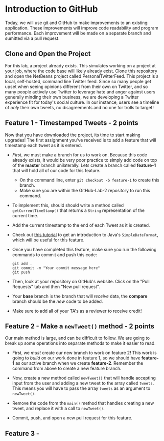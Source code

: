 # Introduction to GitHub

Today, we will use git and GitHub to make improvements to an existing application. These improvements will improve code readability and program performance. Each improvement will be made on a separate branch and sumitted via a pull request.

## Clone and Open the Project

For this lab, a project already exists. This simulates working on a project at your job, where the code base will likely already exist. Clone this repository and open the NetBeans project called PersonalTwitterFeed. This project is a local, self-hosted, command line Twitter feed. Since so many people get upset when seeing opinions different from their own on Twitter, and so many people actively use Twitter to leverage hate and anger against users generally minding their own business, we are developing a Twitter experience fit for today's social culture. In our instance, users see a timeline of _only_ their own tweets, no disagreements and no one for trolls to target!

## Feature 1 - Timestamped Tweets - 2 points

Now that you have downloaded the project, its time to start making upgrades! The first assignment you've received is to add a feature that will timestamp each tweet as it is entered. 

* _First_, we must make a branch for us to work on. Because this code already exists, it would be very poor practice to simply add code on top of the **master** branch unilaterally. Lets create a branch called **feature-1** that will hold all of our code for this feature.
  * On the command line, enter `git checkout -b feature-1` to create this branch.
  * Make sure you are within the GitHub-Lab-2 repository to run this command.

* To implement this, should should write a method called `getCurrentTimeStamp()` that returns a `String` representation of the current time.

* Add the current timestamp to the end of each Tweet as it is created.

* Check out [this tutorial](http://tutorials.jenkov.com/java-internationalization/simpledateformat.html) to get an introduction to Java's `SimpleDateFormat`, which will be useful for this feature.

* Once you have completed this feature, make sure you run the following commands to commit and push this code:
  ```
  git add .
  git commit -m "Your commit message here"
  git push
  ```

* Then, look at your repository on GitHub's website. Click on the "Pull Requests" tab and then "New pull request".

* Your **base** branch is the branch that will _receive_ data, the **compare** branch should be the _new_ code to be added.

* Make sure to add all of your TA's as a reviewer to receive credit!

## Feature 2 - Make a `newTweet()` method - 2 points

Our main method is large, and can be difficult to follow. We are going to break up some operations into separate methods to make it easier to read.

* First, we _must_ create our new branch to work on feature 2! This work is going to _build on_ our work done in feature 1, so we should have **feature-1** as our active branch when we create **feature-2**. Remember the command from above to create a new feature branch.

* Now, create a new method called `newTweet()` that will handle accepting input from the user and adding a new tweet to the array called `tweets`. This means you will have to pass the array `tweets` as an argument to `newTweet()`.

* Remove the code from the `main()` method that handles creating a new tweet, and replace it with a call to `newTweet()`.

* Commit, push, and open a new pull request for this feature.

## Feature 3 - 
